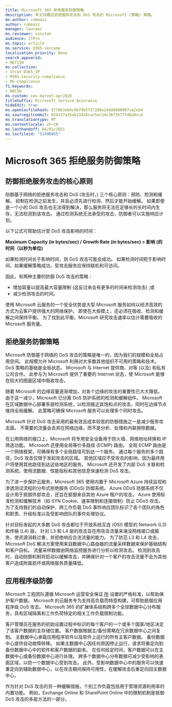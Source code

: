 ```yaml
---
title: Microsoft 365 拒绝服务防御策略
description: 本文将概述拒绝服务攻击和 DoS 攻击的 Microsoft (策略) 策略。
ms.author: robmazz
author: robmazz
manager: laurawi
ms.reviewer: sosstah
audience: ITPro
ms.topic: article
ms.service: O365-seccomp
localization_priority: None
search.appverid:
- MET150
ms.collection:
- Strat_O365_IP
- M365-security-compliance
- MS-Compliance
f1.keywords:
- NOCSH
ms.custom: seo-marvel-apr2020
titleSuffix: Microsoft Service Assurance
hideEdit: true
ms.openlocfilehash: 5776b3eb6c0b79b5f272d6e24dd8680967ca2eb4
ms.sourcegitcommit: 024137a15ab23d26cac5ec14c36f3577fd8a0cc4
ms.translationtype: MT
ms.contentlocale: zh-CN
ms.lasthandoff: 04/01/2021
ms.locfileid: "51496955"
---
```

# <a name="microsoft-365-denial-of-service-defense-strategy"></a>Microsoft 365 拒绝服务防御策略

## <a name="core-principles-of-defense-against-denial-of-service-attacks"></a>防御拒绝服务攻击的核心原则

防御基于网络的拒绝服务攻击和 DoS (攻击时，) 三个核心原则：预防、检测和缓解。 抑制在检测之前发生，并且必须先进行检测，然后才能开始缓解。 如果即使是一个小的 DoS 攻击也无法得到解决，那么服务将无法在足够长的长时间内生存，无法检测到该攻击。 通过检测系统无法承受的攻击，防御者可以实施响应计划。

以下公式可帮助估计受 DoS 攻击影响的时间：

  **Maximum Capacity (in bytes/sec) / Growth Rate (in bytes/sec) = 影响 (的时间（以秒为单位)**

如果检测时间长于影响时间，则 DoS 攻击可能会成功。 如果检测时间短于影响时间，如果缓解策略成功，受攻击服务应保持联机和可访问。

因此，有两种主要的防御 DoS 攻击的策略：

- 增加容量以提高最大容量限制 (这反过来会有更多的时间来检测攻击) ;或
- 减少检测攻击的时间。

使用 Microsoft 云服务的一个安全优势是大型 Microsoft 服务如何以经济高效的方式为云客户提供强大的网络保护。 即使在大规模上，还必须在吸收、检测和缓解之间保持平衡。 为了找到此平衡，Microsoft 研究攻击速率以估计需要吸收的 Microsoft 服务量。

## <a name="denial-of-service-defense-strategy"></a>拒绝服务防御策略

Microsoft 防御基于网络的 DoS 攻击的策略是唯一的，因为我们的规模和全局占用空间。 此规模允许 Microsoft 利用对大多数其他组织不可用的策略和技术。 DoS 策略的基础是全局状态。 Microsoft 与 Internet 提供商、对等 (以及) 和私有公司合作。 此参与为 Microsoft 提供了重要的 Internet 状态，使 Microsoft 能够在较大的图面区域中吸收攻击。

随着 Microsoft 的边缘容量逐渐增加，对各个边缘的攻击的重要性已大大降低。 由于这一减少，Microsoft 已分离 DoS 防护系统的检测和缓解组件。 Microsoft 在区域数据中心部署多层检测系统，以检测接近其饱和点的攻击，同时在边缘节点维持全局缓解。 此策略可确保 Microsoft 服务可以处理多个同时攻击。

Microsoft 针对 DoS 攻击采用的最有效且成本较低的防御措施之一是减少服务攻击面。 不需要的流量会丢弃在网络边缘，而不是分析、处理和内联擦除数据。

在公用网络的接口上，Microsoft 将专用安全设备用于防火墙、网络地址转换和 IP 筛选功能。 Microsoft 还使用全局等价多路径 (ECMP) 路由。 全局 ECMP 路由是一个网络框架，可确保有多个全局路径可到达一个服务。 通过每个服务的多个路径，DoS 攻击仅限于发起攻击的区域。 其他区域应不受攻击的影响，因为最终用户将使用其他路径到达这些地区的服务。 Microsoft 还开发了内部 DoS 关联和检测系统，使用流数据、性能指标和其他信息快速检测 DoS 攻击。

为了进一步保护云服务，Microsoft 365 使用内置于 Microsoft Azure 持续监视和渗透测试流程的分布式拒绝服务 (DDoS) 防御系统。 Azure DDoS 防御系统不仅设计用于抵御外部攻击，还旨在抵御来自其他 Azure 租户的攻击。 Azure 使用标准检测和缓解技术（如 SYN Cookie、速率限制和连接限制）防止 DDoS 攻击。 为了支持我们的自动保护，跨工作负载 DoS 事件响应团队标识了各个团队的角色和职责、升级标准以及受影响团队的事件处理协议。

针对目标发起的大多数 DoS 攻击都位于开放系统互连 (OSI) 模型的 Network (L3) 和传输[](/windows-hardware/drivers/network/windows-network-architecture-and-the-osi-model) (L4) 层。 针对 L3 和 L4 层的攻击旨在用攻击流量来淹没网络接口或服务，使资源消耗过重，并拒绝响应合法流量的能力。 为了防范 L3 和 L4 攻击，Microsoft DoS 解决方案使用来自数据中心路由器的流量采样数据来保护基础结构和客户目标。 流量采样数据由网络监控服务进行分析以检测攻击。 检测到攻击时，自动防御机制将启动以缓解攻击，并确保针对一个客户的攻击流量不会为其他客户造成附属损坏或网络服务质量降低。

## <a name="application-level-defenses"></a>应用程序级防御

Microsoft 工程团队遵循 Microsoft 运营安全保证 [所](https://www.microsoft.com/SDL/OperationalSecurityAssurance) 设置的严格标准，以帮助保护客户数据。 Microsoft 的云服务专为支持高负载而特意构建，可帮助抵御应用程序级 DoS 攻击。 Microsoft 365 的扩展体系结构跨多个全球数据中心分布服务，具有区域隔离和工作负荷特定的相关工作负载限制功能。

客户管理员在服务的初始设置过程中标识的每个客户的一个或多个国家/地区决定了该客户数据的主存储位置。 客户数据根据主/备份策略在冗余数据中心之间复制。 主数据中心承载应用程序软件以及软件上运行的所有主客户数据。 备份数据中心提供自动故障转移。 如果主数据中心因任何原因停止运行，请求将重定向到备份数据中心中的软件和客户数据的副本。 在任何给定时间，客户数据可以在主数据中心或备份数据中心进行处理。 跨多个数据中心分布数据可减少受影响的表面区域，以防一个数据中心受到攻击。 此外，受影响数据中心中的服务可以快速重定向到辅助数据中心，以在攻击期间保持可用性，在缓解攻击后重定向回主数据中心。

作为针对 DoS 攻击的另一种缓解措施，个别工作负载包括用于管理资源利用率的内置功能。 例如，Exchange Online 和 SharePoint Online 中的限制机制是抵御 DoS 攻击的多层方法的一部分。
